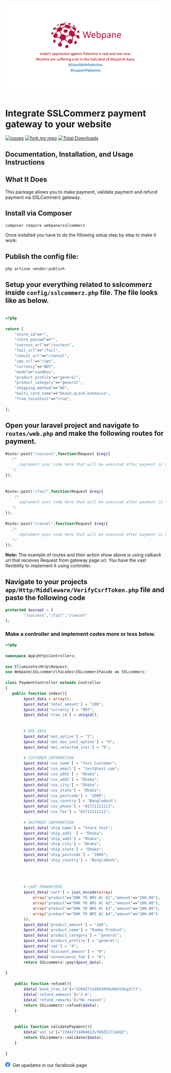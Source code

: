 
[<img src="public/img/palestine.png" />](https://www.palestinecampaign.org/)



# Integrate SSLCommerz payment gateway to your website


[![issues](	https://img.shields.io/github/issues/mdnasiruddin733/sslcommerz)](https://packagist.org/packages/webpane/sslcommerz)
[![fork my repo](https://img.shields.io/github/forks/mdnasiruddin733/sslcommerz)](https://github.com/mdnasiruddin733/sslcommerz/fork)
[![Total Downloads](https://img.shields.io/packagist/dt/webpane/sslcommerz.svg?style=flat-square)](https://packagist.org/packages/webpane/sslcommerz)

## Documentation, Installation, and Usage Instructions


## What It Does
This package allows you to make payment, validate payment and refund payment via SSLCommerz gateway.
## Install via Composer

```
composer require webpane/sslcommerz
```
Once installed you have to do the fillowing setup step by step to make it work:

## Publish the config file:
```
php artisan vendor:publish 
```
## Setup your everything related to sslcommerz inside ``` config/sslcommerz.php ``` file. The file looks like as below.

```php

<?php

return [
    "store_id"=>"",
    "store_passwd"=>"",
    "success_url"=>"/success",
    "fail_url"=>"/fail",
    "cancel_url"=>"/cancel",
    "ipn_url"=>"/ipn",
    "currency"=>"BDT",
    "mode"=>"sandbox",
    "product_profile"=>"general",
    "product_category"=>"general",
    "shipping_method"=>"NO",
    "multi_card_name"=>"bkash,qcash,bankasia",
    "from_localhost"=>"true",

];

```

## Open your laravel project and navigate to ```routes/web.php``` and make the following routes for payment.


```php
Route::post("/success",function(Request $req){
   /* 
      implement your code here that will be executed after payment is successfull 
   */
});


Route::post("/fail",function(Request $req){
    /* 
      implement your code here that will be executed after payment is failed 
   */
});

Route::post("/cancel",function(Request $req){
   /* 
      implement your code here that will be executed after payment is cancelled
   */
});
```
<p><strong>Note:</strong>&nbsp;The example of routes and their action show above is using calback url that receives Request from gateway page url. You have the vast flexibility to implement it using controller.</p>


## Navigate to your projects  ``` app/Http/Middleware/VerifyCsrfToken.php ``` file and paste the following code
```php
protected $except = [
        "/success","/fail","/cancel"
];
```

### Make a controller and implement codes more or less below.

```php
<?php

namespace App\Http\Controllers;

use Illuminate\Http\Request;
use Webpane\SSLcommerz\Facades\SSLcommerzFacade as SSLcommerz;

class PaymentController extends Controller
{
   public function index(){
        $post_data = array();
        $post_data['total_amount'] = "200";
        $post_data['currency'] = "BDT";
        $post_data['tran_id'] = uniqid();
        

        # EMI INFO
        $post_data['emi_option'] = "1";
        $post_data['emi_max_inst_option'] = "9";
        $post_data['emi_selected_inst'] = "9";

        # CUSTOMER INFORMATION
        $post_data['cus_name'] = "Test Customer";
        $post_data['cus_email'] = "test@test.com";
        $post_data['cus_add1'] = "Dhaka";
        $post_data['cus_add2'] = "Dhaka";
        $post_data['cus_city'] = "Dhaka";
        $post_data['cus_state'] = "Dhaka";
        $post_data['cus_postcode'] = "1000";
        $post_data['cus_country'] = "Bangladesh";
        $post_data['cus_phone'] = "01711111111";
        $post_data['cus_fax'] = "01711111111";

        # SHIPMENT INFORMATION
        $post_data['ship_name'] = "Store Test";
        $post_data['ship_add1 '] = "Dhaka";
        $post_data['ship_add2'] = "Dhaka";
        $post_data['ship_city'] = "Dhaka";
        $post_data['ship_state'] = "Dhaka";
        $post_data['ship_postcode'] = "1000";
        $post_data['ship_country'] = "Bangladesh";
  

            

        # CART PARAMETERS
        $post_data['cart'] = json_encode(array(
            array("product"=>"DHK TO BRS AC A1","amount"=>"200.00"),
            array("product"=>"DHK TO BRS AC A2","amount"=>"200.00"),
            array("product"=>"DHK TO BRS AC A3","amount"=>"200.00"),
            array("product"=>"DHK TO BRS AC A4","amount"=>"200.00")
        ));
        $post_data['product_amount'] = "100";
        $post_data['product_name'] = "Dummy Prodcut";
        $post_data['product_category'] = "general";
        $post_data['product_profile'] = "general";
        $post_data['vat'] = "4";
        $post_data['discount_amount'] = "0";
        $post_data['convenience_fee'] = "0";
        return SSLcommerz::pay($post_data);
        
}

    public function refund(){
        $data['bank_tran_id']="2204271246030V8uHUUtOGqZtfJ";
        $data['refund_ammount']="3.0";
        $data['refund_remarks']="No reason";
        return SSLcommerz::refund($data);
    }


    public function validatePayment(){
        $data['val_id']="2204271448481ZvTQ9Z5172akQZ";
        return SSLcommerz::validate($data);
    }

}

```

<a href="https://web.facebook.com/webpane" target="_blank" style="text-decoration:none;">
   <img src="public/img/facebook-logo.png" style="width:15px;height:15px;" alt="facebook-logo"/>
   <span style="line-height:100%;margin:10px 4px;line-height:10px;display:inline-block;">
   Get  upadates in our facebook page
   </span>
</a>
